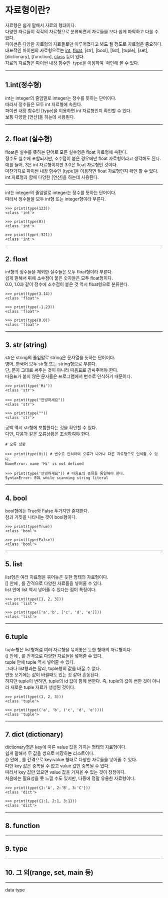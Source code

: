 # 자료형이란?

자료형은 쉽게 말해서 자료의 형태이다.   
다양한 자료들이 각각의 자료형으로 분류되면서 자료들을 보다 쉽게 파악하고 다룰 수 있다.   
파이썬은 다양한 자료형의 자료들로만 이루어졌다고 봐도 될 정도로 자료형은 중요하다.   
대표적인 파이썬의 자료형으로는 [int](##1.int(정수형)), [float](<##2. float (실수형)>), [str], [bool], [list], [tuple], [set], [dictionary], [function], [class](<##9. type>) 등이 있다.   
자료의 자료형은 파이썬 내장 함수인  type을 이용하여  확인해 볼 수 있다.   

---
## 1.int(정수형)
int는 integer의 줄임말로 integer는 정수를 뜻하는 단어이다.   
따라서 정수들은 모두 int 자료형에 속한다.      
파이썬 내장 함수인 [type]을 이용하면 int 자료형인지 확인할 수 있다.   
보통 다양한 [연산]을 하는데 사용된다.   

---

## 2. float (실수형)
float은 실수를 뜻하는 단어로 모든 실수형은 float 자료형에 속한다.   
정수도 실수에 포함되지만, 소수점이 붙은 경우에만 float 자료형이라고 생각해도 된다.   
예를 들어, 3은 int 자료형이지만 3.0은 float 자료형인 것이다.   
마찬가지로 파이썬 내장 함수인 [type]을 이용하면 float 자료형인지 확인 할 수 있다.   
int 자료형과 함께 다양한 [연산]을 하는데 사용된다.   

---


int는 integer의 줄임말로 integer는 정수를 뜻하는 단어이다.   
따라서 정수들을 모두 int형 또는 integer형이라 부른다.   

    >>> print(type(123))
    <class 'int'>

    >>> print(type(0))
    <class 'int'>

    >>> print(type(-321))
    <class 'int'>

---

## 2. float
int형의 정수들을 제외한 실수들은 모두 float형이라 부른다.   
쉽게 말해서 뒤에 소수점이 붙은 숫자들은 모두 float형이다.   
0.0, 1.0과 같이 정수에 소수점이 붙은 것 역시 float형으로 분류한다.

    >>> print(type(3.14))
    <class 'float'>

    >>> print(type(-1.23))
    <class 'float'>

    >>> print(type(0.0))
    <class 'float'>

---

## 3. str (string)
str은 string의 줄임말로 string은 문자열을 뜻하는 단어이다.    
영어, 한국어 모두 str형 또는 string형으로 부른다.   
단, 문자 그대로 써주는 것이 아니라 따옴표로 감싸주어야 한다.   
따옴표가 붙지 않은 문자들은 프로그램에서 변수로 인식하기 때문이다.   
    
    >>> print(type('Hi'))
    <class 'str'>

    >>> print(type("안녕하세요"))
    <class 'str'>

    >>> print(type(""))
    <class 'str'>

공백 역시 str형에 포함한다는 것을 확인할 수 있다.   
다만, 다음과 같은 오류상황은 조심하여야 한다.   

    # 오류 상황

    >>> print(type(Hi)) # 변수로 인식하여 오류가 나거나 다른 자료형으로 인식할 수 있다.   
    NameError: name 'Hi' is not defined

    >>> print(type('안녕하세요")) # 따옴표의 종류를 통일해야 한다.
    SyntaxError: EOL while scanning string literal

---

## 4. bool
bool형에는 True와 False 두가지만 존재한다.   
참과 거짓을 나타내는 것이 bool형이다.

    >>> print(type(True))
    <class 'bool'>

    >>> print(type(False))
    <class 'bool'>

---

## 5. list
list형은 여러 자료형을 묶어놓은 듯한 형태의 자료형이다.   
[] 안에 , 를 간격으로 다양한 자료들을 넣어줄 수 있다.   
list 안에 list 역시 넣어줄 수 있다는 점이 특징이다.   

    >>> print(type([1, 2, 3]))
    <class 'list'>

    >>> print(type(['a','b', ['c', 'd', 'e']]))
    <class 'list'>

---

## 6.tuple
tuple형은 list형처럼 여러 자료형을 묶어놓은 듯한 형태의 자료형이다.   
() 안에 , 를 간격으로 다양한 자료들을 넣어줄 수 있다.   
tuple 안에 tuple 역시 넣어줄 수 있다.  
그러나 list형과는 달리, tuple형의 값을 바꿀 수 없다.   
언뜻 보기에는 값이 바뀔때도 있는 것 같아 혼동된다.   
하지만 tuple이 변하면, tuple의 id 값이 함께 변한다.
즉, tuple의 값이 변한 것이 아니라 새로운 tuple 자료가 생성된 것이다.

    >>> print(type((1, 2, 3)))
    <class 'tuple'>

    >>> print(type(('a', 'b', ('c', 'd', 'e'))))
    <class 'tuple'>


---

## 7. dict (dictionary)
dictionary형은 key에 따른 value 값을 가지는 형태의 자료형이다.   
쉽게 말해서 두 값을 쌍으로 저장하는 리스트이다.   
{} 안에 , 를 간격으로 key:value 형태로 다양한 자료들을 넣어줄 수 있다.   
다만 key 값은 중복될 수 없고 value 값만 중복될 수 있다.   
따라서 key 값만 있으면 value 값을 가져올 수 있는 것이 장점이다.   
처음에는 필요성을 못 느낄 수도 있지만, 나중에 정말 유용한 자료형이다.     

    >>> print(type({1:'A', 2:'B', 3:'C'}))
    <class 'dict'>

    >>> print(type({1:1, 2:1, 3:1}))
    <class 'dict'>


---

## 8. function

---

## 9. type

---

## 10. 그 외(range, set, __main__ 등)

---
data type

